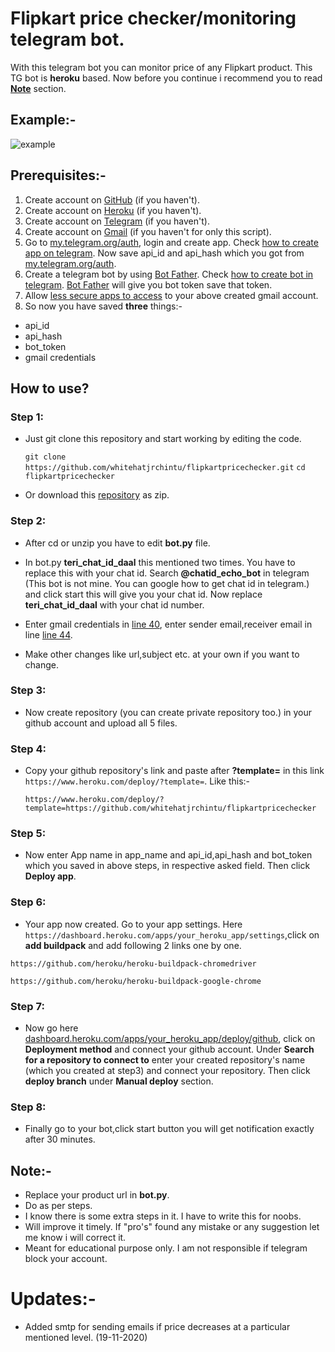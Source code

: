 # Flipkart price checker/monitoring telegram bot.

With this telegram bot you can monitor price of any Flipkart product. This TG bot is **heroku** based. Now before you continue i recommend you to read [**Note**](https://github.com/whitehatjrchintu/flipkartpricechecker#note-) section.

## Example:-

![example](https://i.ibb.co/fQJVGTF/example.jpg "example")

## Prerequisites:-

1. Create account on [GitHub](https://www.github.com) (if you haven't).
2. Create account on [Heroku](https://dashboard.heroku.com) (if you haven't).
3. Create account on [Telegram](https://web.telegram.org) (if you haven't).
4. Create account on [Gmail](https://mail.google.com) (if you haven't for only this script).
5. Go to [my.telegram.org/auth](https://my.telegram.org/auth), login and create app. Check [how to create app on telegram](https://core.telegram.org/api/obtaining_api_id). Now save api_id and api_hash which you got from [my.telegram.org/auth](https://my.telegram.org/auth).
6. Create a telegram bot by using [Bot Father](https://t.me/botfather). Check [how to create bot in telegram](https://core.telegram.org/bots#3-how-do-i-create-a-bot). [Bot Father](https://t.me/botfather) will give you bot token save that token.
7. Allow [less secure apps to access](https://devanswers.co/allow-less-secure-apps-access-gmail-account/) to your above created gmail account.
8. So now you have saved **three** things:-
- api_id
- api_hash
- bot_token
- gmail credentials

## How to use?
### Step 1:
- Just git clone this repository and start working by editing the code.

   `git clone https://github.com/whitehatjrchintu/flipkartpricechecker.git`
   `cd flipkartpricechecker`

- Or download this [repository](https://github.com/whitehatjrchintu/flipkartpricechecker/archive/main.zip) as zip.
  
### Step 2:
- After cd or unzip you have to edit **bot.py** file.

- In bot.py **teri_chat_id_daal** this mentioned two times. You have to replace this with your chat id. Search **@chatid_echo_bot** in telegram (This bot is not mine. You can google how to get chat id in telegram.) and click start this will give you your chat id. Now replace **teri_chat_id_daal** with your chat id number.

- Enter gmail credentials in [line 40](https://github.com/whitehatjrchintu/flipkartpricechecker/blob/028c12afe6990abdd20f64d8c34b0b7e878deebe/bot.py#L40), enter sender email,receiver email in line [line 44](https://github.com/whitehatjrchintu/flipkartpricechecker/blob/028c12afe6990abdd20f64d8c34b0b7e878deebe/bot.py#L44).

- Make other changes like url,subject etc. at your own if you want to change.

### Step 3:
- Now create repository (you can create private repository too.) in your github account and upload all 5 files.

### Step 4:
- Copy your github repository's link and paste after **?template=** in this link `https://www.heroku.com/deploy/?template=`. Like this:-


   `https://www.heroku.com/deploy/?template=https://github.com/whitehatjrchintu/flipkartpricechecker`

### Step 5:
- Now enter App name in app_name and api_id,api_hash and bot_token which you saved in above steps, in respective asked field. Then click **Deploy app**.

### Step 6:
- Your app now created. Go to your app settings. Here `https://dashboard.heroku.com/apps/your_heroku_app/settings`,click on **add buildpack** and add following 2 links one by one.

`https://github.com/heroku/heroku-buildpack-chromedriver`

`https://github.com/heroku/heroku-buildpack-google-chrome`

### Step 7:
- Now go here [dashboard.heroku.com/apps/your_heroku_app/deploy/github](https://dashboard.heroku.com/apps/your_heroku_app/deploy/github), click on **Deployment method** and connect your github account. Under **Search for a repository to connect to** enter your created repository's name (which you created at step3) and connect your repository. Then click **deploy branch** under **Manual deploy** section.

### Step 8:
- Finally go to your bot,click start button you will get notification exactly after 30 minutes.

## Note:-
- Replace your product url in **bot.py**.
- Do as per steps.
- I know there is some extra steps in it. I have to write this for noobs.
- Will improve it timely. If "pro's" found any mistake or any suggestion let me know i will correct it.
- Meant for educational purpose only. I am not responsible if telegram block your account.

# Updates:-
- Added smtp for sending emails if price decreases at a particular mentioned level. (19-11-2020)
